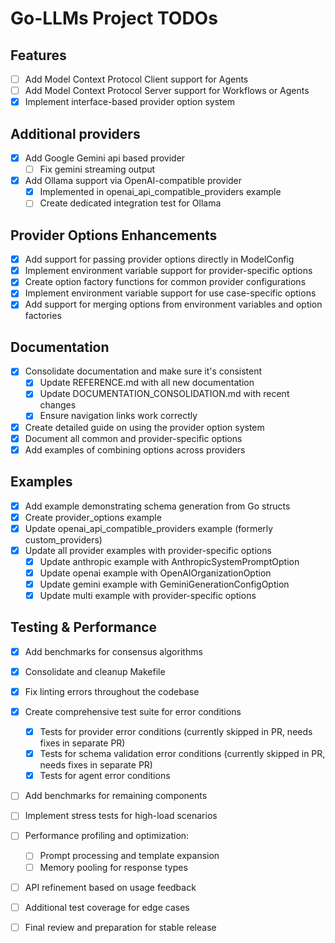 # Go-LLMs Project TODOs

## Features
- [ ] Add Model Context Protocol Client support for Agents
- [ ] Add Model Context Protocol Server support for Workflows or Agents
- [x] Implement interface-based provider option system

## Additional providers
- [x] Add Google Gemini api based provider
  - [ ] Fix gemini streaming output
- [x] Add Ollama support via OpenAI-compatible provider
  - [x] Implemented in openai_api_compatible_providers example
  - [ ] Create dedicated integration test for Ollama

## Provider Options Enhancements
- [x] Add support for passing provider options directly in ModelConfig
- [x] Implement environment variable support for provider-specific options
- [x] Create option factory functions for common provider configurations
- [x] Implement environment variable support for use case-specific options
- [x] Add support for merging options from environment variables and option factories

## Documentation
- [x] Consolidate documentation and make sure it's consistent
  - [x] Update REFERENCE.md with all new documentation
  - [x] Update DOCUMENTATION_CONSOLIDATION.md with recent changes
  - [x] Ensure navigation links work correctly
- [x] Create detailed guide on using the provider option system
- [x] Document all common and provider-specific options
- [x] Add examples of combining options across providers

## Examples
- [x] Add example demonstrating schema generation from Go structs
- [x] Create provider_options example
- [x] Update openai_api_compatible_providers example (formerly custom_providers)
- [x] Update all provider examples with provider-specific options
  - [x] Update anthropic example with AnthropicSystemPromptOption
  - [x] Update openai example with OpenAIOrganizationOption
  - [x] Update gemini example with GeminiGenerationConfigOption
  - [x] Update multi example with provider-specific options

## Testing & Performance
- [x] Add benchmarks for consensus algorithms
- [x] Consolidate and cleanup Makefile
- [x] Fix linting errors throughout the codebase
- [x] Create comprehensive test suite for error conditions
  - [x] Tests for provider error conditions (currently skipped in PR, needs fixes in separate PR)
  - [x] Tests for schema validation error conditions (currently skipped in PR, needs fixes in separate PR)
  - [x] Tests for agent error conditions
- [ ] Add benchmarks for remaining components
- [ ] Implement stress tests for high-load scenarios
- [ ] Performance profiling and optimization:
  - [ ] Prompt processing and template expansion
  - [ ] Memory pooling for response types
- [ ] API refinement based on usage feedback
- [ ] Additional test coverage for edge cases
- [ ] Final review and preparation for stable release

